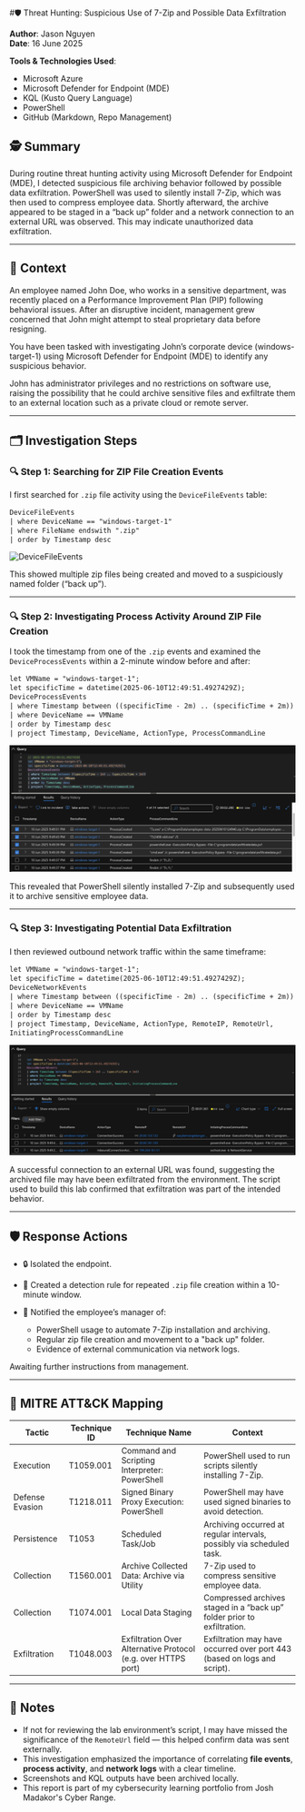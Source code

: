 #🛡️ Threat Hunting: Suspicious Use of 7-Zip and Possible Data Exfiltration

**Author**: Jason Nguyen  
**Date**: 16 June 2025

**Tools & Technologies Used**:
- Microsoft Azure
- Microsoft Defender for Endpoint (MDE)
- KQL (Kusto Query Language)
- PowerShell
- GitHub (Markdown, Repo Management)

## 🕵️ Summary

During routine threat hunting activity using Microsoft Defender for Endpoint (MDE), I detected suspicious file archiving behavior followed by possible data exfiltration. PowerShell was used to silently install 7-Zip, which was then used to compress employee data. Shortly afterward, the archive appeared to be staged in a “back up” folder and a network connection to an external URL was observed. This may indicate unauthorized data exfiltration.

---

## 🔎 Context
An employee named John Doe, who works in a sensitive department, was recently placed on a Performance Improvement Plan (PIP) following behavioral issues. After an disruptive incident, management grew concerned that John might attempt to steal proprietary data before resigning.

You have been tasked with investigating John’s corporate device (windows-target-1) using Microsoft Defender for Endpoint (MDE) to identify any suspicious behavior.

John has administrator privileges and no restrictions on software use, raising the possibility that he could archive sensitive files and exfiltrate them to an external location such as a private cloud or remote server.

---

## 🗂️ Investigation Steps

### 🔍 Step 1: Searching for ZIP File Creation Events

I first searched for `.zip` file activity using the `DeviceFileEvents` table:

```kql
DeviceFileEvents
| where DeviceName == "windows-target-1"
| where FileName endswith ".zip"
| order by Timestamp desc
````

![DeviceFileEvents](images/devicefileevents.png)

This showed multiple zip files being created and moved to a suspiciously named folder (“back up”).

---

### 🔍 Step 2: Investigating Process Activity Around ZIP File Creation

I took the timestamp from one of the `.zip` events and examined the `DeviceProcessEvents` within a 2-minute window before and after:

```kql
let VMName = "windows-target-1";
let specificTime = datetime(2025-06-10T12:49:51.4927429Z);
DeviceProcessEvents
| where Timestamp between ((specificTime - 2m) .. (specificTime + 2m))
| where DeviceName == VMName
| order by Timestamp desc
| project Timestamp, DeviceName, ActionType, ProcessCommandLine
```
![DeviceProcessEvents](images/deviceprocessevents.png)

This revealed that PowerShell silently installed 7-Zip and subsequently used it to archive sensitive employee data.

---

### 🔍 Step 3: Investigating Potential Data Exfiltration

I then reviewed outbound network traffic within the same timeframe:

```kql
let VMName = "windows-target-1";
let specificTime = datetime(2025-06-10T12:49:51.4927429Z);
DeviceNetworkEvents
| where Timestamp between ((specificTime - 2m) .. (specificTime + 2m))
| where DeviceName == VMName
| order by Timestamp desc
| project Timestamp, DeviceName, ActionType, RemoteIP, RemoteUrl, InitiatingProcessCommandLine
```
![DeviceNetworkEvents](images/devicenetworkevents.png)

A successful connection to an external URL was found, suggesting the archived file may have been exfiltrated from the environment. The script used to build this lab confirmed that exfiltration was part of the intended behavior.

---

## 🛡️ Response Actions

* 🔒 Isolated the endpoint.
* 🔔 Created a detection rule for repeated `.zip` file creation within a 10-minute window.
* 📣 Notified the employee’s manager of:

  * PowerShell usage to automate 7-Zip installation and archiving.
  * Regular zip file creation and movement to a "back up" folder.
  * Evidence of external communication via network logs.

Awaiting further instructions from management.

---

## 🧭 MITRE ATT\&CK Mapping

| **Tactic**      | **Technique ID** | **Technique Name**                                            | **Context**                                                              |
| --------------- | ---------------- | ------------------------------------------------------------- | ------------------------------------------------------------------------ |
| Execution       | T1059.001        | Command and Scripting Interpreter: PowerShell                 | PowerShell used to run scripts silently installing 7-Zip.                |
| Defense Evasion | T1218.011        | Signed Binary Proxy Execution: PowerShell                     | PowerShell may have used signed binaries to avoid detection.             |
| Persistence     | T1053            | Scheduled Task/Job                                            | Archiving occurred at regular intervals, possibly via scheduled task.    |
| Collection      | T1560.001        | Archive Collected Data: Archive via Utility                   | 7-Zip used to compress sensitive employee data.                          |
| Collection      | T1074.001        | Local Data Staging                                            | Compressed archives staged in a “back up” folder prior to exfiltration.  |
| Exfiltration    | T1048.003        | Exfiltration Over Alternative Protocol (e.g. over HTTPS port) | Exfiltration may have occurred over port 443 (based on logs and script). |

---

## 📎 Notes

* If not for reviewing the lab environment’s script, I may have missed the significance of the `RemoteUrl` field — this helped confirm data was sent externally.
* This investigation emphasized the importance of correlating **file events**, **process activity**, and **network logs** with a clear timeline.
* Screenshots and KQL outputs have been archived locally.
* This report is part of my cybersecurity learning portfolio from Josh Madakor's Cyber Range.
